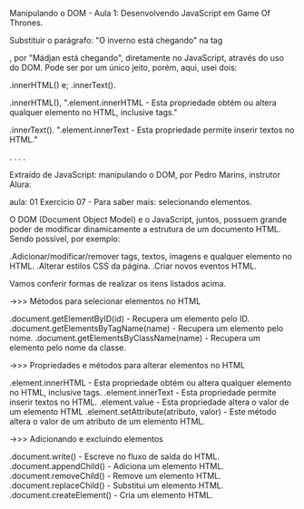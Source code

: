 Manipulando o DOM - Aula 1: Desenvolvendo JavaScript em Game Of Thrones.

Substituir o parágrafo: "O inverno está chegando" na tag <p>, por "Mádjan está chegando", diretamente no JavaScript, através do uso do DOM.
Pode ser por um único jeito, porém, aqui, usei dois:

.innerHTML() e;
.innerText().

.innerHTML(), 
".element.innerHTML - Esta propriedade obtém ou altera qualquer elemento no HTML, inclusive tags."

.innerText().
".element.innerText - Esta propriedade permite inserir textos no HTML."

.
.
.
.

Extraído de JavaScript: manipulando o DOM, por Pedro Marins, instrutor Alura:

aula: 01
Exercício 07 - Para saber mais: selecionando elementos.

O DOM (Document Object Model) e o JavaScript, juntos, possuem grande poder de modificar dinamicamente a estrutura de um documento HTML. Sendo possível, por exemplo:

.Adicionar/modificar/remover tags, textos, imagens e qualquer elemento no HTML.
.Alterar estilos CSS da página.
.Criar novos eventos HTML.

Vamos conferir formas de realizar os itens listados acima.

->>> Métodos para selecionar elementos no HTML

.document.getElementByID(id) - Recupera um elemento pelo ID.
.document.getElementsByTagName(name) - Recupera um elemento pelo nome.
.document.getElementsByClassName(name) - Recupera um elemento pelo nome da classe.


->>> Propriedades e métodos para alterar elementos no HTML

.element.innerHTML - Esta propriedade obtém ou altera qualquer elemento no HTML, inclusive tags.
.element.innerText - Esta propriedade permite inserir textos no HTML.
.element.value - Esta propriedade altera o valor de um elemento HTML
.element.setAttribute(atributo, valor) - Este método altera o valor de um atributo de um elemento HTML.


->>> Adicionando e excluindo elementos

.document.write() - Escreve no fluxo de saída do HTML.
.document.appendChild() - Adiciona um elemento HTML.
.document.removeChild() - Remove um elemento HTML.
.document.replaceChild() - Substitui um elemento HTML.
.document.createElement() - Cria um elemento HTML.
